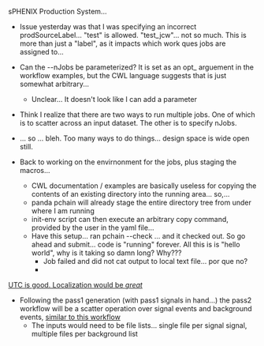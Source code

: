 sPHENIX Production System...
- Issue yesterday was that I was specifying an incorrect prodSourceLabel... "test" is allowed.  "test_jcw"... not so much.  This is more than just a "label", as it impacts which work ques jobs are assigned to...
- Can the --nJobs be parameterized?  It is set as an opt_ arguement in the workflow examples, but the CWL language suggests that is just somewhat arbitrary...
	- Unclear...  It doesn't look like I can add a parameter
- Think I realize that there are two ways to run multiple jobs.  One of which is to scatter across an input dataset.  The other is to specify nJobs.
- ... so ...  bleh.  Too many ways to do things...  design space is wide open still.


- Back to working on the envirnonment for the jobs, plus staging the macros...
	- CWL documentation / examples are basically useless for copying the contents of an existing directory into the running area... so,...
	- panda pchain will already stage the entire directory tree from under where I am running
	- init-env script can then execute an arbitrary copy command, provided by the user in the yaml file...
	- Have this setup... ran pchain --check ... and it checked out.  So go ahead and submit... code is "running" forever.  All this is is "hello world", why is it taking so damn long?  Why???
		- Job failed and did not cat output to local text file... por que no?
		- 


[UTC is good.  Localization would be *great*](https://panda-doma.cern.ch/idds/wfprogress/?username=jason%20webb)


- Following the pass1 generation (with pass1 signals in hand...) the pass2 workflow will be a scatter operation over signal events and background events, [similar to this workflow](https://panda-wms.readthedocs.io/en/latest/client/pchain.html#sub-workflow-and-parallel-execution-with-scatter)
	- The inputs would need to be file lists... single file per signal signal, multiple files per background list